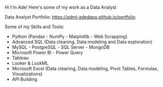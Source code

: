 Hi I'm Ade! Here's some of my work as a Data Analyst

Data Analyst Portfolio: https://adml-adedapo.github.io/portfolio

Some of my Skills and Tools:

- Python (Pandas - NumPy - Matplotlib - Web Scrapping)
- Advanced SQL (Data cleaning, Data modeling and Data exploration)
- MySQL - PostgreSQL - SQL Server - MongoDB
- Microsoft Power BI - Power Query
- Tableau
- Looker & LookML
- Microsoft Excel (Data cleaning, Data modeling, Pivot Tables, Formulas, Visualizations)
- API Building

<!---
adml-adedapo/adml-adedapo is a ✨ special ✨ repository because its `README.md` (this file) appears on your GitHub profile.
You can click the Preview link to take a look at your changes.
--->
